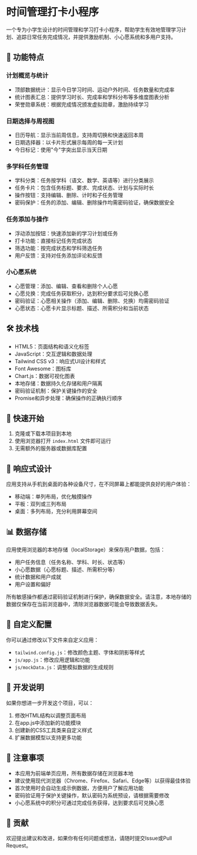 # 时间管理打卡小程序

一个专为小学生设计的时间管理和学习打卡小程序，帮助学生有效地管理学习计划、追踪日常任务完成情况，并提供激励机制、小心愿系统和多用户支持。

## 🎯 功能特点

### 计划概览与统计
- 顶部数据统计：显示今日学习时间、运动户外时间、任务数量和完成率
- 统计图表汇总：提供学习时长、完成率和学科分布等多维度图表分析
- 荣誉勋章系统：根据完成情况颁发虚拟勋章，激励持续学习

### 日期选择与周视图
- 日历导航：显示当前周信息，支持周切换和快速返回本周
- 日期选择器：以卡片形式展示每周的每一天计划
- 今日标记：使用"今"字突出显示当天日期

### 多学科任务管理
- 学科分类：任务按学科（语文、数学、英语等）进行分类展示
- 任务卡片：包含任务标题、要求、完成状态、计划与实际时长
- 操作按钮：支持编辑、删除、计时和子任务管理
- 密码保护：任务的添加、编辑、删除操作均需密码验证，确保数据安全

### 任务添加与操作
- 浮动添加按钮：快速添加新的学习计划或任务
- 打卡功能：直接标记任务完成状态
- 筛选功能：按完成状态和学科筛选任务
- 用户反馈：支持对任务添加评论和反馈

### 小心愿系统
- 心愿管理：添加、编辑、查看和删除个人心愿
- 心愿兑换：完成任务获取积分，达到积分要求后可兑换心愿
- 密码验证：心愿相关操作（添加、编辑、删除、兑换）均需密码验证
- 心愿状态：心愿卡片显示标题、描述、所需积分和当前状态

## 🛠️ 技术栈

- HTML5：页面结构和语义化标签
- JavaScript：交互逻辑和数据处理
- Tailwind CSS v3：响应式UI设计和样式
- Font Awesome：图标库
- Chart.js：数据可视化图表
- 本地存储：数据持久化存储和用户隔离
- 密码验证机制：保护关键操作的安全
- Promise和异步处理：确保操作的正确执行顺序

## 🚀 快速开始

1. 克隆或下载本项目到本地
2. 使用浏览器打开 `index.html` 文件即可运行
3. 无需额外的服务器或数据库配置

## 📱 响应式设计

应用支持从手机到桌面的各种设备尺寸，在不同屏幕上都能提供良好的用户体验：
- 移动端：单列布局，优化触摸操作
- 平板：双列或三列布局
- 桌面：多列布局，充分利用屏幕空间

## 📊 数据存储

应用使用浏览器的本地存储（localStorage）来保存用户数据，包括：
- 用户任务信息（任务名称、学科、时长、状态等）
- 小心愿数据（心愿标题、描述、所需积分等）
- 统计数据和用户成就
- 用户设置和偏好

所有敏感操作都通过密码验证机制进行保护，确保数据安全。请注意，本地存储的数据仅保存在当前浏览器中，清除浏览器数据可能会导致数据丢失。

## 🎨 自定义配置

你可以通过修改以下文件来自定义应用：

- `tailwind.config.js`：修改颜色主题、字体和阴影等样式
- `js/app.js`：修改应用逻辑和功能
- `js/mockData.js`：调整模拟数据的生成规则

## 🔧 开发说明

如果你想进一步开发这个项目，可以：
1. 修改HTML结构以调整页面布局
2. 在app.js中添加新的功能模块
3. 创建新的CSS工具类来自定义样式
4. 扩展数据模型以支持更多功能

## 📝 注意事项

- 本应用为前端单页应用，所有数据存储在浏览器本地
- 建议使用现代浏览器（Chrome、Firefox、Safari、Edge等）以获得最佳体验
- 首次使用时会自动生成示例数据，方便用户了解应用功能
- 密码验证用于保护关键操作，默认密码为系统预设，请根据需要修改
- 小心愿系统中的积分可通过完成任务获得，达到要求后可兑换心愿

## 🤝 贡献

欢迎提出建议和改进，如果你有任何问题或想法，请随时提交Issue或Pull Request。